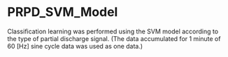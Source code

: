 # PRPD_SVM_Model
Classification learning was performed using the SVM model according to the type of partial discharge signal. (The data accumulated for 1 minute of 60 [Hz] sine cycle data was used as one data.)
